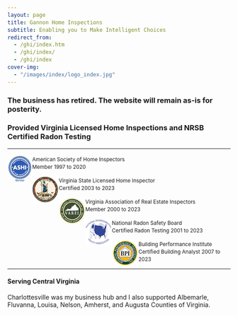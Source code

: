 ```yaml
---
layout: page
title: Gannon Home Inspections
subtitle: Enabling you to Make Intelligent Choices
redirect_from:
  - /ghi/index.htm
  - /ghi/index/
  - /ghi/index
cover-img:
  - "/images/index/logo_index.jpg"
---
```


### The business has retired. The website will remain as-is for posterity.
### Provided Virginia Licensed Home Inspections and NRSB Certified Radon Testing
---

<p>
 <img src="/images/index/ashi.gif" alt="ASHI" align="left"><span><small>American Society of Home Inspectors</small></span>
 <br>
 <span class="ban2"><small>Member 1997 to 2020</small></span>
  <br>
</p>

<p>
 <img src="/images/index/vss.gif" alt="ASHI" align="left"><span><small>Virginia State Licensed Home Inspector</small></span>
 <br>
 <span class="ban2"><small>Certified 2003 to 2023</small></span>
  <br>
</p>

<p>
 <img src="/images/index/varei.gif" alt="ASHI" align="left"><span><small>Virginia Association of Real Estate Inspectors</small></span>
 <br>
 <span class="ban2"><small>Member 2000 to 2023</small></span>
  <br>
</p>

<p>
 <img src="/images/index/neha.png" alt="ASHI" align="left"><span><small>National Radon Safety Board</small></span>
 <br>
 <span class="ban2"><small>Certified Radon Testing 2001 to 2023</small></span>
  <br>
</p>

<p>
 <img src="/images/index/bpil.gif" alt="ASHI" align="left"><span><small>Building Performance Institute</small></span>
 <br>
 <span class="ban2"><small>Certified Building Analyst 2007 to 2023</small></span>
  <br>
</p>

---
#### Serving Central Virginia
Charlottesville was my business hub and I also supported Albemarle, Fluvanna, Louisa,  Nelson, Amherst, and Augusta Counties of Virginia.
